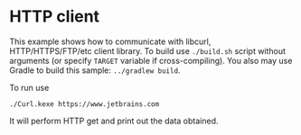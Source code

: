 # HTTP client

 This example shows how to communicate with libcurl, HTTP/HTTPS/FTP/etc client library.
To build use `./build.sh` script without arguments (or specify `TARGET` variable if cross-compiling).
You also may use Gradle to build this sample: `../gradlew build`.

To run use

    ./Curl.kexe https://www.jetbrains.com

It will perform HTTP get and print out the data obtained.
